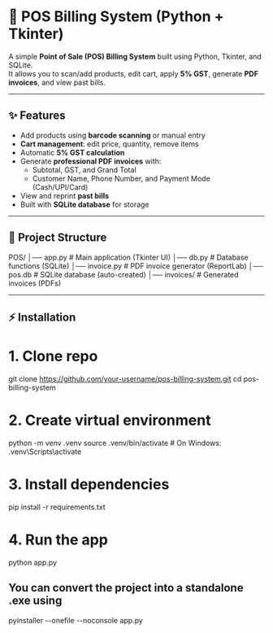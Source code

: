 # 🧾 POS Billing System (Python + Tkinter)

A simple **Point of Sale (POS) Billing System** built using Python, Tkinter, and SQLite.  
It allows you to scan/add products, edit cart, apply **5% GST**, generate **PDF invoices**, and view past bills.

---

## ✨ Features
- Add products using **barcode scanning** or manual entry  
- **Cart management**: edit price, quantity, remove items  
- Automatic **5% GST calculation**  
- Generate **professional PDF invoices** with:
  - Subtotal, GST, and Grand Total  
  - Customer Name, Phone Number, and Payment Mode (Cash/UPI/Card)  
- View and reprint **past bills**  
- Built with **SQLite database** for storage  

---

## 📂 Project Structure
POS/
│── app.py # Main application (Tkinter UI)
│── db.py # Database functions (SQLite)
│── invoice.py # PDF invoice generator (ReportLab)
│── pos.db # SQLite database (auto-created)
│── invoices/ # Generated invoices (PDFs)

---

## ⚡ Installation

# 1. Clone repo
git clone https://github.com/your-username/pos-billing-system.git
cd pos-billing-system

# 2. Create virtual environment
python -m venv .venv
source .venv/bin/activate   # On Windows: .venv\Scripts\activate

# 3. Install dependencies
pip install -r requirements.txt

# 4. Run the app
python app.py

## You can convert the project into a standalone .exe using
pyinstaller --onefile --noconsole app.py